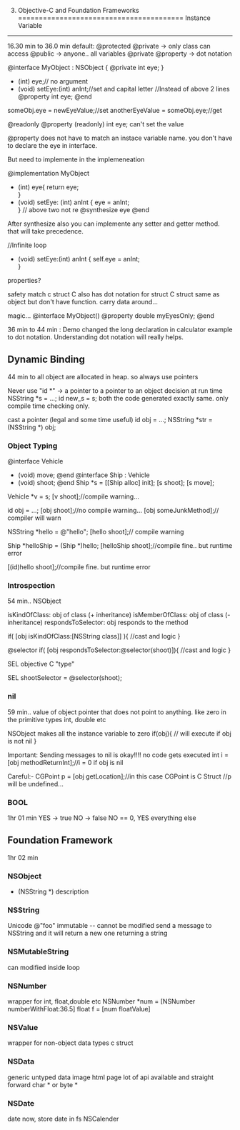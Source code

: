 3. Objective-C and Foundation Frameworks
========================================
Instance Variable
------------------
16.30 min to 36.0 min
default: @protected
@private -> only class can access
@public -> anyone..
all variables @private
@property -> dot notation

  @interface MyObject : NSObject
  {
  @private
    int eye;
  }
  - (int) eye;// no argument
  - (void) setEye:(int) anInt;//set and capital letter
  //Instead of above 2 lines
  @property int eye;
  @end

  someObj.eye = newEyeValue;//set
  anotherEyeValue = someObj.eye;//get


@readonly
  @property (readonly) int eye;
can't set the value

@property does not have to match an instace variable name.
you don't have to declare the eye in interface.

But need to implemente in the implemeneation

  @implementation MyObject
  - (int) eye{
    return eye;  
  }
  - (void) setEye: (int) anInt {
    eye = anInt;  
  }
  // above two not re
  @synthesize eye 
  @end


After synthesize also you can implemente any setter and getter method. that will take precedence.  

  //Infinite loop
  - (void) setEye:(int) anInt
  {
    self.eye = anInt;  
  }

properties?

safety
match c struct
C also has dot notation for struct
C struct same as object but don't have function. carry data around...

magic...
  @interface MyObject()
  @property double myEyesOnly;
  @end

36 min to 44 min : Demo
changed the long declaration in calculator example to dot notation.
Understanding dot notation will really helps.

Dynamic Binding
----------------
44 min to 
all object are allocated in heap. so always use pointers

Never use "id *" -> a pointer to a pointer to an object
decision at run time
NSString *s = ...;
id new_s = s;
both the code generated exactly same. only compile time checking only.

cast a pointer (legal and some time useful)
id obj = ...;
NSString *str = (NSString *) obj;


### Object Typing
  @interface Vehicle
  - (void) move;
  @end
  @interface Ship : Vehicle
  - (void) shoot;
  @end
  Ship *s = [[Ship alloc] init];
  [s shoot];
  [s move];

  Vehicle *v = s;
  [v shoot];//compile warning...

  id obj = ...;
  [obj shoot];//no compile warning... 
  [obj someJunkMethod];// compiler will warn

  NSString *hello = @"hello";
  [hello shoot];// compile warning
  
  Ship *helloShip = (Ship *)hello;
  [helloShip shoot];//compile fine.. but runtime error

  [(id)hello shoot];//compile fine. but runtime error

### Introspection
54 min..
NSObject

isKindOfClass: obj of class (+ inheritance)
isMemberOfClass: obj of class (- inheritance)
respondsToSelector: obj responds to the method

  if( [obj isKindOfClass:[NSString class]] ){
     //cast and logic 
  }


@selector
  if( [obj respondsToSelector:@selector(shoot)]){
    //cast and logic
  }

SEL objective C "type"

SEL shootSelector = @selector(shoot);

### nil
59 min..
value of object pointer that does not point to anything.
like zero in the primitive types int, double etc

NSObject makes all the instance variable to zero
  if(obj){
    // will execute if obj is not nil
  }

Important:
Sending messages to nil is okay!!!! no code gets executed
int i = [obj methodReturnInt];//i = 0 if obj is nil

Careful:-
CGPoint p = [obj getLocation];//in this case CGPoint is C Struct
                              //p will be undefined...

### BOOL
1hr 01 min
YES -> true
NO -> false
NO == 0, YES everything else

Foundation Framework
---------------------
1hr 02 min
### NSObject
- (NSString *) description

### NSString
Unicode
@"foo"
immutable -- cannot be modified
send a message to NSString and it will return a new one
returning a string

### NSMutableString
can modified
inside loop

### NSNumber
wrapper for int, float,double etc
NSNumber *num = [NSNumber numberWithFloat:36.5]
float f = [num floatValue]

### NSValue
wrapper for non-object data types
c struct

### NSData
generic untyped data
image
html page
lot of api available and straight forward
char * or byte *

### NSDate
date now, store date in fs
NSCalender






